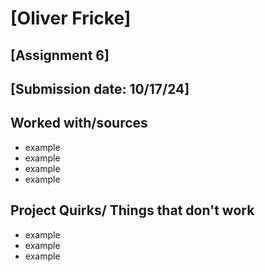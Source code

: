 # [Oliver Fricke]
## [Assignment 6]
## [Submission date: 10/17/24]
## Worked with/sources 
* example
* example
* example
* example
## Project Quirks/ Things that don't work
* example
* example
* example
